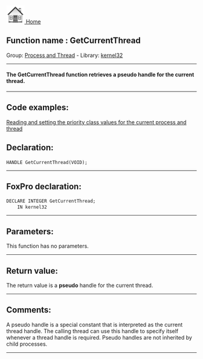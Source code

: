 [<img src="../../images/home.png"> Home ](https://github.com/VFPX/Win32API)  

## Function name : GetCurrentThread
Group: [Process and Thread](../../functions_group.md#Process_and_Thread)  -  Library: [kernel32](../../libraries.md#kernel32)  
***  


#### The GetCurrentThread function retrieves a <Strong>pseudo</Strong> handle for the current thread.
***  


## Code examples:
[Reading and setting the priority class values for the current process and thread](../../samples/sample_218.md)  

## Declaration:
```foxpro  
HANDLE GetCurrentThread(VOID);  
```  
***  


## FoxPro declaration:
```foxpro  
DECLARE INTEGER GetCurrentThread;
	IN kernel32  
```  
***  


## Parameters:
This function has no parameters.  
***  


## Return value:
The return value is a <Strong>pseudo</Strong> handle for the current thread.  
***  


## Comments:
A pseudo handle is a special constant that is interpreted as the current thread handle. The calling thread can use this handle to specify itself whenever a thread handle is required. Pseudo handles are not inherited by child processes.  
  
***  

